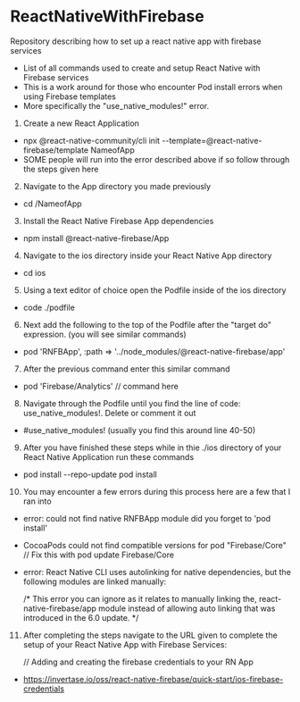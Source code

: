 # ReactNativeWithFirebase

Repository describing how to set up a react native app with firebase services


- List of all commands used to create and setup React Native with Firebase services
- This is a work around for those who encounter Pod install errors when using Firebase templates
- More specifically the "use_native_modules!" error.

1) Create a new React Application

  - npx @react-native-community/cli init --template=@react-native-firebase/template NameofApp
  - SOME people will run into the error described above if so follow through the steps given here

2) Navigate to the App directory you made previously

  - cd /NameofApp

3) Install the React Native Firebase App dependencies

  - npm install @react-native-firebase/App

4) Navigate to the ios directory inside your React Native App directory

  - cd ios

5) Using a text editor of choice open the Podfile inside of the ios directory

  - code ./podfile

6) Next add the following to the top of the Podfile after the "target <App Name > do" expression. (you will see similar commands)

  - pod 'RNFBApp', :path => '../node_modules/@react-native-firebase/app'

7) After the previous command enter this similar command

  -  pod 'Firebase/Analytics' // command here 

8) Navigate through the Podfile until you find the line of code: use_native_modules!. Delete or comment it out

  - #use_native_modules! (usually you find this around line 40-50)

9) After you have finished these steps while in thie ./ios directory of your React Native Application run these commands

  - pod install --repo-update
    pod install

10) You may encounter a few errors during this process here are a few that I ran into

  - error: could not find native RNFBApp module did you forget to 'pod install'
  - CocoaPods could not find compatible versions for pod "Firebase/Core"
    // Fix this with pod update Firebase/Core

  - error: React Native CLI uses autolinking for native dependencies, but the following modules are linked manually:

    /*
      This error you can ignore as it relates to manually linking the,
      react-native-firebase/app module instead of allowing auto linking
      that was introduced in the 6.0 update.
    */

11) After completing the steps navigate to the URL given to complete the setup of your React Native App with Firebase Services:

    // Adding and creating the firebase credentials to your RN App
  - https://invertase.io/oss/react-native-firebase/quick-start/ios-firebase-credentials
